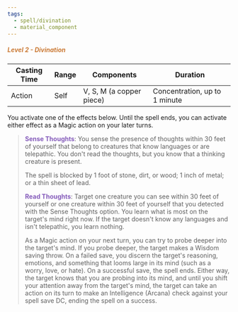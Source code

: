 ```yaml
---
tags:
  - spell/divination
  - material_component
---
```

##### *<span style="color:rgb(203, 123, 55)">Level 2 - Divination</span>*

|Casting Time|Range|Components|Duration|
|---|---|---|---|
|Action|Self|V, S, M (a copper piece)|Concentration, up to 1 minute|


You activate one of the effects below. Until the spell ends, you can activate either effect as a Magic action on your later turns. 

> **<span style="color:rgb(134, 93, 187)">Sense Thoughts</span>**: You sense the presence of thoughts within 30 feet of yourself that belong to creatures that know languages or are telepathic. You don't read the thoughts, but you know that a thinking creature is present.
> 
> The spell is blocked by 1 foot of stone, dirt, or wood; 1 inch of metal; or a thin sheet of lead. 
> 
> **<span style="color:rgb(134, 93, 187)">Read Thoughts</span>**: Target one creature you can see within 30 feet of yourself or one creature within 30 feet of yourself that you detected with the Sense Thoughts option. You learn what is most on the target's mind right now. If the target doesn't know any languages and isn't telepathic, you learn nothing.
> 
> As a Magic action on your next turn, you can try to probe deeper into the target's mind. If you probe deeper, the target makes a Wisdom saving throw. On a failed save, you discern the target's reasoning, emotions, and something that looms large in its mind (such as a worry, love, or hate). On a successful save, the spell ends. Either way, the target knows that you are probing into its mind, and until you shift your attention away from the target's mind, the target can take an action on its turn to make an Intelligence (Arcana) check against your spell save DC, ending the spell on a success. 